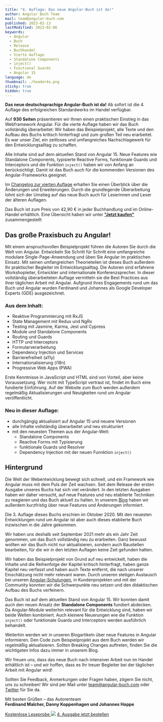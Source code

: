 ```yaml
---
title: "4. Auflage: Das neue Angular-Buch ist da!"
author: Angular Buch Team
mail: team@angular-buch.com
published: 2023-02-13
lastModified: 2023-02-06
keywords:
  - Angular
  - Buch
  - Release
  - Buchhandel
  - Vierte Auflage
  - Standalone Components
  - inject()
  - Functional Guards
  - Angular 15
language: de
thumbnail: ./header4a.png
sticky: true
hidden: true
---
```


**Das neue deutschsprachige Angular-Buch ist da!**
Ab sofort ist die 4. Auflage des erfolgreichen Standardwerks im Handel verfügbar.

Auf **930 Seiten** präsentieren wir Ihnen einen praktischen Einstieg in das Webframework Angular.
Für die vierte Auflage haben wir das Buch vollständig überarbeitet:
Wir haben das Beispielprojekt, alle Texte und den Aufbau des Buchs kritisch hinterfragt und zum großen Teil neu erarbeitet.
Es war unser Ziel, ein zeitloses und umfangreiches Nachschlagewerk für den Entwicklungsalltag zu schaffen.

Alle Inhalte sind auf dem aktuellen Stand von Angular 15.
Neue Features wie Standalone Components, typisierte Reactive Forms, funktionale Guards und Interceptors und die Funktion `inject()` haben wir von Anfang an berücksichtigt.
Damit ist das Buch auch für die kommenden Versionen des Angular-Frameworks geeignet.

Im [Changelog zur vierten Auflage](/blog/2022-12-changelog-vierte-auflage) erhalten Sie einen Überblick über die Änderungen und Erweiterungen.
Durch die grundlegende Überarbeitung lohnt sich der Umstieg auf das neue Buch auch für Leserinnen und Leser der älteren Auflagen.

Das Buch ist zum Preis von 42,90 € in jeder Buchhandlung und im Online-Handel erhältlich.
Eine Übersicht haben wir unter **["Jetzt kaufen"](/kaufen)** zusammengestellt

<!--<div class="row">
  <div class="col-6">
    <img src="https://website-articles.angular-buch.com/blog/2020-10-neu-dritte-auflage/buch700/IMG_7039.jpg" alt="">
  </div>
  <div class="col-6">
    <img src="https://website-articles.angular-buch.com/blog/2020-10-neu-dritte-auflage/buch700/IMG_7044.jpg" alt="">
  </div>
</div>-->

## Das große Praxisbuch zu Angular!

Mit einem anspruchsvollen Beispielprojekt führen die Autoren Sie durch die Welt von Angular.
Entwickeln Sie Schritt für Schritt eine umfangreiche modulare Single-Page-Anwendung und üben Sie Angular im praktischen Einsatz.
Mit seinen umfangreichen Theorieteilen ist dieses Buch außerdem Ihr praktischer Begleiter im Entwicklungsalltag.
Die Autoren sind erfahrene Workshopleiter, Entwickler und internationale Konferenzsprecher.
In dieser vollständig überarbeiteten Auflage vermitteln sie die Best Practices aus ihrer täglichen Arbeit mit Angular.
Aufgrund ihres Engagements rund um das Buch und Angular wurden Ferdinand und Johannes als Google Developer Experts (GDE) ausgezeichnet.


### Aus dem Inhalt:

* Reaktive Programmierung mit RxJS
* State Management mit Redux und NgRx
* Testing mit Jasmine, Karma, Jest und Cypress
* Module und Standalone Components
* Routing und Guards
* HTTP und Interceptors
* Formularverarbeitung
* Dependency Injection und Services
* Barrierefreiheit (a11y)
* Internationalisierung (i18n)
* Progressive Web Apps (PWA)

Erste Kenntnisse in JavaScript und HTML sind von Vorteil, aber keine Voraussetzung.
Wer nicht mit TypeScript vertraut ist, findet im Buch eine fundierte Einführung.
Auf der Website zum Buch werden außerdem regelmäßig Aktualisierungen und Neuigkeiten rund um Angular veröffentlicht.

### Neu in dieser Auflage:

* durchgängig aktualisiert auf Angular 15 und neuere Versionen
* alle Inhalte vollständig überarbeitet und neu strukturiert
* mit den neuesten Themen aus der Angular-Welt:
  * Standalone Components
  * Reactive Forms mit Typisierung
  * funktionale Guards und Resolver
  * Dependency Injection mit der neuen Funnktion `inject()`




<!--<div class="row">
  <div class="col-4">
    <img src="https://website-articles.angular-buch.com/blog/2020-10-neu-dritte-auflage/buch700/IMG_7047.jpg" alt="">
  </div>
  <div class="col-4">
    <img src="https://website-articles.angular-buch.com/blog/2020-10-neu-dritte-auflage/buch700/IMG_7049.jpg" alt="">
  </div>
  <div class="col-4">
    <img src="https://website-articles.angular-buch.com/blog/2020-10-neu-dritte-auflage/buch700/IMG_7051.jpg" alt="">
  </div>
</div>-->

## Hintergrund

Die Welt der Webentwicklung bewegt sich schnell, und ein Framework wie Angular muss mit dem Puls der Zeit wachsen.
Seit dem Release der ersten Ausgabe unseres Buchs hat sich viel verändert.
In den letzten Ausgaben haben wir daher versucht, auf neue Features und neu etablierte Techniken zu reagieren und das Buch aktuell zu halten.
In unserem [Blog](/blog) haben wir außerdem kurzfristig über neue Features und Änderungen informiert.

Die 3. Auflage dieses Buchs erschien im Oktober 2020. Mit den neuesten Entwicklungen rund um Angular ist aber auch dieses etablierte Buch inzwischen in die Jahre gekommen.

Wir haben uns deshalb seit September 2021 mehr als ein Jahr Zeit genommen, um das Buch vollständig neu zu erarbeiten.
Ganz bewusst wollten wir das Buch nicht nur aktualisieren, sondern auch Baustellen bearbeiten, für die wir in den letzten Auflagen keine Zeit gefunden hatten.

Wir haben das Beispielprojekt von Grund auf neu entwickelt, haben die Inhalte und die Reihenfolge der Kapitel kritisch hinterfragt, haben ganze Kapitel neu verfasst und haben auch Texte entfernt, die nach unserer Einschätzung nicht mehr relevant waren.
Durch unseren stetigen Austausch bei unseren [Angular-Schulungen](https://angular.schule), in Kundenprojekten und mit der Community konnten wir die Schwerpunkte neu setzen und den didaktischen Aufbau des Buchs verfeinern.

Das Buch ist auf dem aktuellen Stand von Angular 15.
Wir konnten damit auch den neuen Ansatz der **Standalone Components** fundiert abdecken.
Da Angular-Module weiterhin relevant für die Entwicklung sind, haben wir beide Welten kombiniert.
Auch kleinere Neuerungen wie die Funktion `inject()` oder funktionale Guards und Interceptors werden ausführlich behandelt.

Weiterhin werden wir in unseren Blogartikeln über neue Features in Angular informieren.
Den Code zum Beispielprojekt aus dem Buch werden wir regelmäßig aktualisieren.
Sollten Breaking Changes auftreten, finden Sie die wichtigsten Infos dazu immer in unserem Blog.

Wir freuen uns, dass das neue Buch nach intensiver Arbeit nun im Handel erhältlich ist – und wir hoffen, dass es Ihr treuer Begleiter bei der täglichen Arbeit mit Angular wird!

Sollten Sie Feedback, Anmerkungen oder Fragen haben, zögern Sie nicht, uns zu schreiben!
Wir sind per Mail unter [team@angular-buch.com](mailto:team@angular-buch.com) oder [Twitter](https://twitter.com/angular_buch) für Sie da.

Mit besten Grüßen –
das Autorenteam<br>
**Ferdinand Malcher, Danny Koppenhagen und Johannes Hoppe**

<!--<div class="row">
  <div class="col-6">
    <img src="https://website-articles.angular-buch.com/blog/2020-10-neu-dritte-auflage/buch700/IMG_7055.jpg" alt="">
  </div>
  <div class="col-6">
    <img src="https://website-articles.angular-buch.com/blog/2020-10-neu-dritte-auflage/buch700/IMG_7053.jpg" alt="">
  </div>
</div>-->



<a class="btn btn-outline-primary cta__button index__cta mr-2 mb-2" role="button" target="_blank" href="https://angular-buch.com/assets/angular-buch-leseprobe-auflage4.pdf">Kostenlose Leseprobe <img src="assets/img/symbol-cloud.svg"></a>
<a class="btn btn-primary cta__button mb-2" role="button" target="_blank" href="/kaufen">4. Ausgabe jetzt bestellen</a>
